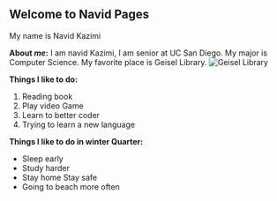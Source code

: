 ## Welcome to Navid Pages
My name is Navid Kazimi


**About _me_:**
I am navid Kazimi, I am senior at UC San Diego. My major is Computer Science. My favorite place is Geisel Library. 
![Geisel Library](https://c0.wallpaperflare.com/preview/157/271/645/united-states-san-diego-geisel-library.jpg)



**Things I like to do:**
1. Reading book
2. Play video Game
3. Learn to better coder
4. Trying to learn a new language
   

**Things I like to do in winter Quarter:**

* Sleep early
* Study harder
* Stay home Stay safe
* Going to beach more often




